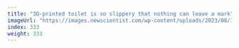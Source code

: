 ```yaml
---
title: "3D-printed toilet is so slippery that nothing can leave a mark"
imageUrl: "https://images.newscientist.com/wp-content/uploads/2023/08/18133052/SEI_167843488.jpg?width=788"
index: 333
weight: 333
---
```

